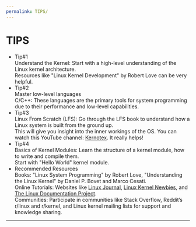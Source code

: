 ```yaml
---
permalink: TIPS/
---
```


# TIPS

* Tip#1</br>
  Understand the Kernel: Start with a high-level understanding of the Linux kernel architecture.</br>
  Resources like "Linux Kernel Development" by Robert Love can be very helpful.
* Tip#2</br>
  Master low-level languages </br>
  C/C++: These languages are the primary tools for system programming due to their performance and low-level capabilities.
* Tip#3</br>
  Linux From Scratch (LFS): Go through the LFS book to understand how a Linux system is built from the ground up. </br>
  This will give you insight into the inner workings of the OS. You can watch this YouTube channel: [Kernotex](https://www.youtube.com/@Kernotex). It really helps!
* Tip#4</br>
  Basics of Kernel Modules: Learn the structure of a kernel module, how to write and compile them.</br>
  Start with "Hello World" kernel module.
* Recommended Resources</br>
Books: "Linux System Programming" by Robert Love, "Understanding the Linux Kernel" by Daniel P. Bovet and Marco Cesati.</br>
Online Tutorials: Websites like [Linux Journal](https://www.linuxjournal.com), [Linux Kernel Newbies](https://kernelnewbies.org), and [The Linux Documentation Project](https://tldp.org).</br>
Communities: Participate in communities like Stack Overflow, Reddit’s r/linux and r/kernel, and Linux kernel mailing lists for support and knowledge sharing.
<hr>
